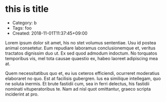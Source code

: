 this is title
=============
- Category: b
- Tags: foo
- Created: 2018-11-01T11:37:45+09:00

Lorem ipsum dolor sit amet, his no stet volumus sententiae. Usu id postea animal consetetur. Eum repudiare laboramus conclusionemque et, veritus tractatos dignissim duo ut. Ex sed quod admodum indoctum. No torquatos temporibus vis, mel tota causae quaestio ex, habeo laoreet adipiscing mea at.

Quem necessitatibus quo et, eu ius ceteros efficiendi, ocurreret moderatius elaboraret no quo. Est at facilisis gubergren. Ius ea similique intellegam, quo ne soluta inermis. Et brute fastidii cum, sea in ferri delectus, his fastidii nominati vituperatoribus te. Nam ad nisl quot omittantur, graeco scripta inciderint at pro.
